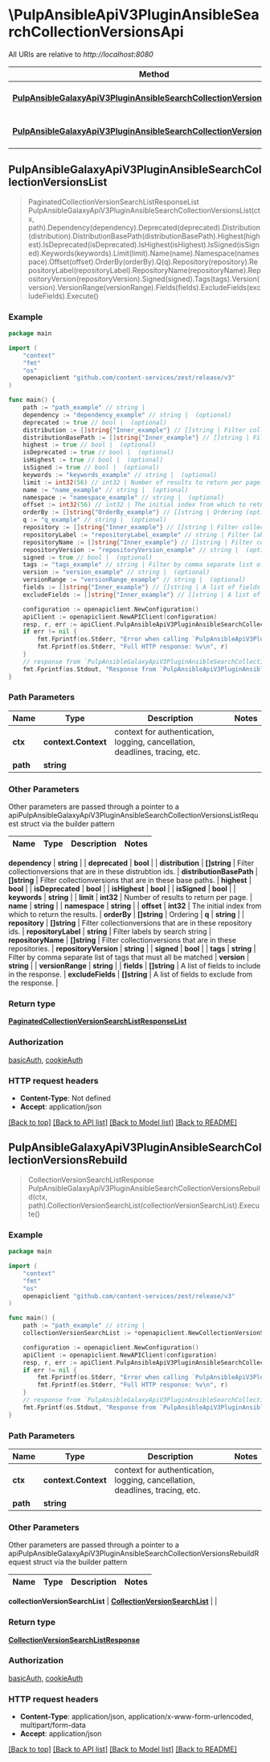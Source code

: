 # \PulpAnsibleApiV3PluginAnsibleSearchCollectionVersionsApi

All URIs are relative to *http://localhost:8080*

Method | HTTP request | Description
------------- | ------------- | -------------
[**PulpAnsibleGalaxyApiV3PluginAnsibleSearchCollectionVersionsList**](PulpAnsibleApiV3PluginAnsibleSearchCollectionVersionsApi.md#PulpAnsibleGalaxyApiV3PluginAnsibleSearchCollectionVersionsList) | **Get** /pulp_ansible/galaxy/{path}/api/v3/plugin/ansible/search/collection-versions/ | 
[**PulpAnsibleGalaxyApiV3PluginAnsibleSearchCollectionVersionsRebuild**](PulpAnsibleApiV3PluginAnsibleSearchCollectionVersionsApi.md#PulpAnsibleGalaxyApiV3PluginAnsibleSearchCollectionVersionsRebuild) | **Post** /pulp_ansible/galaxy/{path}/api/v3/plugin/ansible/search/collection-versions/ | 



## PulpAnsibleGalaxyApiV3PluginAnsibleSearchCollectionVersionsList

> PaginatedCollectionVersionSearchListResponseList PulpAnsibleGalaxyApiV3PluginAnsibleSearchCollectionVersionsList(ctx, path).Dependency(dependency).Deprecated(deprecated).Distribution(distribution).DistributionBasePath(distributionBasePath).Highest(highest).IsDeprecated(isDeprecated).IsHighest(isHighest).IsSigned(isSigned).Keywords(keywords).Limit(limit).Name(name).Namespace(namespace).Offset(offset).OrderBy(orderBy).Q(q).Repository(repository).RepositoryLabel(repositoryLabel).RepositoryName(repositoryName).RepositoryVersion(repositoryVersion).Signed(signed).Tags(tags).Version(version).VersionRange(versionRange).Fields(fields).ExcludeFields(excludeFields).Execute()





### Example

```go
package main

import (
    "context"
    "fmt"
    "os"
    openapiclient "github.com/content-services/zest/release/v3"
)

func main() {
    path := "path_example" // string | 
    dependency := "dependency_example" // string |  (optional)
    deprecated := true // bool |  (optional)
    distribution := []string{"Inner_example"} // []string | Filter collectionversions that are in these distrubtion ids. (optional)
    distributionBasePath := []string{"Inner_example"} // []string | Filter collectionversions that are in these base paths. (optional)
    highest := true // bool |  (optional)
    isDeprecated := true // bool |  (optional)
    isHighest := true // bool |  (optional)
    isSigned := true // bool |  (optional)
    keywords := "keywords_example" // string |  (optional)
    limit := int32(56) // int32 | Number of results to return per page. (optional)
    name := "name_example" // string |  (optional)
    namespace := "namespace_example" // string |  (optional)
    offset := int32(56) // int32 | The initial index from which to return the results. (optional)
    orderBy := []string{"OrderBy_example"} // []string | Ordering (optional)
    q := "q_example" // string |  (optional)
    repository := []string{"Inner_example"} // []string | Filter collectionversions that are in these repository ids. (optional)
    repositoryLabel := "repositoryLabel_example" // string | Filter labels by search string (optional)
    repositoryName := []string{"Inner_example"} // []string | Filter collectionversions that are in these repositories. (optional)
    repositoryVersion := "repositoryVersion_example" // string |  (optional)
    signed := true // bool |  (optional)
    tags := "tags_example" // string | Filter by comma separate list of tags that must all be matched (optional)
    version := "version_example" // string |  (optional)
    versionRange := "versionRange_example" // string |  (optional)
    fields := []string{"Inner_example"} // []string | A list of fields to include in the response. (optional)
    excludeFields := []string{"Inner_example"} // []string | A list of fields to exclude from the response. (optional)

    configuration := openapiclient.NewConfiguration()
    apiClient := openapiclient.NewAPIClient(configuration)
    resp, r, err := apiClient.PulpAnsibleApiV3PluginAnsibleSearchCollectionVersionsApi.PulpAnsibleGalaxyApiV3PluginAnsibleSearchCollectionVersionsList(context.Background(), path).Dependency(dependency).Deprecated(deprecated).Distribution(distribution).DistributionBasePath(distributionBasePath).Highest(highest).IsDeprecated(isDeprecated).IsHighest(isHighest).IsSigned(isSigned).Keywords(keywords).Limit(limit).Name(name).Namespace(namespace).Offset(offset).OrderBy(orderBy).Q(q).Repository(repository).RepositoryLabel(repositoryLabel).RepositoryName(repositoryName).RepositoryVersion(repositoryVersion).Signed(signed).Tags(tags).Version(version).VersionRange(versionRange).Fields(fields).ExcludeFields(excludeFields).Execute()
    if err != nil {
        fmt.Fprintf(os.Stderr, "Error when calling `PulpAnsibleApiV3PluginAnsibleSearchCollectionVersionsApi.PulpAnsibleGalaxyApiV3PluginAnsibleSearchCollectionVersionsList``: %v\n", err)
        fmt.Fprintf(os.Stderr, "Full HTTP response: %v\n", r)
    }
    // response from `PulpAnsibleGalaxyApiV3PluginAnsibleSearchCollectionVersionsList`: PaginatedCollectionVersionSearchListResponseList
    fmt.Fprintf(os.Stdout, "Response from `PulpAnsibleApiV3PluginAnsibleSearchCollectionVersionsApi.PulpAnsibleGalaxyApiV3PluginAnsibleSearchCollectionVersionsList`: %v\n", resp)
}
```

### Path Parameters


Name | Type | Description  | Notes
------------- | ------------- | ------------- | -------------
**ctx** | **context.Context** | context for authentication, logging, cancellation, deadlines, tracing, etc.
**path** | **string** |  | 

### Other Parameters

Other parameters are passed through a pointer to a apiPulpAnsibleGalaxyApiV3PluginAnsibleSearchCollectionVersionsListRequest struct via the builder pattern


Name | Type | Description  | Notes
------------- | ------------- | ------------- | -------------

 **dependency** | **string** |  | 
 **deprecated** | **bool** |  | 
 **distribution** | **[]string** | Filter collectionversions that are in these distrubtion ids. | 
 **distributionBasePath** | **[]string** | Filter collectionversions that are in these base paths. | 
 **highest** | **bool** |  | 
 **isDeprecated** | **bool** |  | 
 **isHighest** | **bool** |  | 
 **isSigned** | **bool** |  | 
 **keywords** | **string** |  | 
 **limit** | **int32** | Number of results to return per page. | 
 **name** | **string** |  | 
 **namespace** | **string** |  | 
 **offset** | **int32** | The initial index from which to return the results. | 
 **orderBy** | **[]string** | Ordering | 
 **q** | **string** |  | 
 **repository** | **[]string** | Filter collectionversions that are in these repository ids. | 
 **repositoryLabel** | **string** | Filter labels by search string | 
 **repositoryName** | **[]string** | Filter collectionversions that are in these repositories. | 
 **repositoryVersion** | **string** |  | 
 **signed** | **bool** |  | 
 **tags** | **string** | Filter by comma separate list of tags that must all be matched | 
 **version** | **string** |  | 
 **versionRange** | **string** |  | 
 **fields** | **[]string** | A list of fields to include in the response. | 
 **excludeFields** | **[]string** | A list of fields to exclude from the response. | 

### Return type

[**PaginatedCollectionVersionSearchListResponseList**](PaginatedCollectionVersionSearchListResponseList.md)

### Authorization

[basicAuth](../README.md#basicAuth), [cookieAuth](../README.md#cookieAuth)

### HTTP request headers

- **Content-Type**: Not defined
- **Accept**: application/json

[[Back to top]](#) [[Back to API list]](../README.md#documentation-for-api-endpoints)
[[Back to Model list]](../README.md#documentation-for-models)
[[Back to README]](../README.md)


## PulpAnsibleGalaxyApiV3PluginAnsibleSearchCollectionVersionsRebuild

> CollectionVersionSearchListResponse PulpAnsibleGalaxyApiV3PluginAnsibleSearchCollectionVersionsRebuild(ctx, path).CollectionVersionSearchList(collectionVersionSearchList).Execute()





### Example

```go
package main

import (
    "context"
    "fmt"
    "os"
    openapiclient "github.com/content-services/zest/release/v3"
)

func main() {
    path := "path_example" // string | 
    collectionVersionSearchList := *openapiclient.NewCollectionVersionSearchList(*openapiclient.NewRepository("Name_example"), map[string]interface{}(123), "TODO", false, false, false) // CollectionVersionSearchList | 

    configuration := openapiclient.NewConfiguration()
    apiClient := openapiclient.NewAPIClient(configuration)
    resp, r, err := apiClient.PulpAnsibleApiV3PluginAnsibleSearchCollectionVersionsApi.PulpAnsibleGalaxyApiV3PluginAnsibleSearchCollectionVersionsRebuild(context.Background(), path).CollectionVersionSearchList(collectionVersionSearchList).Execute()
    if err != nil {
        fmt.Fprintf(os.Stderr, "Error when calling `PulpAnsibleApiV3PluginAnsibleSearchCollectionVersionsApi.PulpAnsibleGalaxyApiV3PluginAnsibleSearchCollectionVersionsRebuild``: %v\n", err)
        fmt.Fprintf(os.Stderr, "Full HTTP response: %v\n", r)
    }
    // response from `PulpAnsibleGalaxyApiV3PluginAnsibleSearchCollectionVersionsRebuild`: CollectionVersionSearchListResponse
    fmt.Fprintf(os.Stdout, "Response from `PulpAnsibleApiV3PluginAnsibleSearchCollectionVersionsApi.PulpAnsibleGalaxyApiV3PluginAnsibleSearchCollectionVersionsRebuild`: %v\n", resp)
}
```

### Path Parameters


Name | Type | Description  | Notes
------------- | ------------- | ------------- | -------------
**ctx** | **context.Context** | context for authentication, logging, cancellation, deadlines, tracing, etc.
**path** | **string** |  | 

### Other Parameters

Other parameters are passed through a pointer to a apiPulpAnsibleGalaxyApiV3PluginAnsibleSearchCollectionVersionsRebuildRequest struct via the builder pattern


Name | Type | Description  | Notes
------------- | ------------- | ------------- | -------------

 **collectionVersionSearchList** | [**CollectionVersionSearchList**](CollectionVersionSearchList.md) |  | 

### Return type

[**CollectionVersionSearchListResponse**](CollectionVersionSearchListResponse.md)

### Authorization

[basicAuth](../README.md#basicAuth), [cookieAuth](../README.md#cookieAuth)

### HTTP request headers

- **Content-Type**: application/json, application/x-www-form-urlencoded, multipart/form-data
- **Accept**: application/json

[[Back to top]](#) [[Back to API list]](../README.md#documentation-for-api-endpoints)
[[Back to Model list]](../README.md#documentation-for-models)
[[Back to README]](../README.md)

